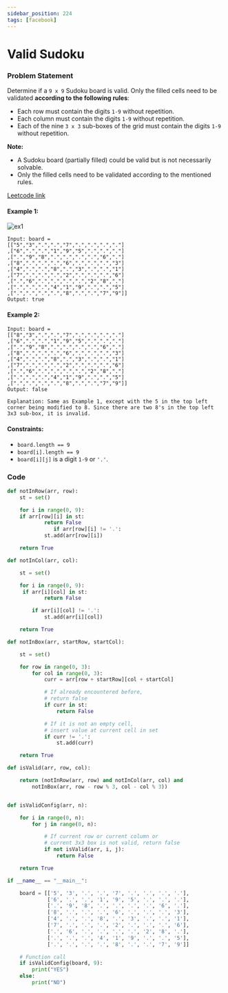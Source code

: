 ```yaml
---
sidebar_position: 224
tags: [facebook]
---
```


# Valid Sudoku

### Problem Statement

Determine if a `9 x 9` Sudoku board is valid. Only the filled cells need to be validated **according to the following rules**:

- Each row must contain the digits `1-9` without repetition.
- Each column must contain the digits `1-9` without repetition.
- Each of the nine `3 x 3` sub-boxes of the grid must contain the digits `1-9` without repetition.

**Note:**

- A Sudoku board (partially filled) could be valid but is not necessarily solvable.
- Only the filled cells need to be validated according to the mentioned rules.

[Leetcode link](https://leetcode.com/problems/valid-sudoku/)

#### Example 1:

![ex1](https://upload.wikimedia.org/wikipedia/commons/thumb/f/ff/Sudoku-by-L2G-20050714.svg/250px-Sudoku-by-L2G-20050714.svg.png)

```
Input: board =
[["5","3",".",".","7",".",".",".","."]
,["6",".",".","1","9","5",".",".","."]
,[".","9","8",".",".",".",".","6","."]
,["8",".",".",".","6",".",".",".","3"]
,["4",".",".","8",".","3",".",".","1"]
,["7",".",".",".","2",".",".",".","6"]
,[".","6",".",".",".",".","2","8","."]
,[".",".",".","4","1","9",".",".","5"]
,[".",".",".",".","8",".",".","7","9"]]
Output: true
```

#### Example 2:

```
Input: board =
[["8","3",".",".","7",".",".",".","."]
,["6",".",".","1","9","5",".",".","."]
,[".","9","8",".",".",".",".","6","."]
,["8",".",".",".","6",".",".",".","3"]
,["4",".",".","8",".","3",".",".","1"]
,["7",".",".",".","2",".",".",".","6"]
,[".","6",".",".",".",".","2","8","."]
,[".",".",".","4","1","9",".",".","5"]
,[".",".",".",".","8",".",".","7","9"]]
Output: false

Explanation: Same as Example 1, except with the 5 in the top left corner being modified to 8. Since there are two 8's in the top left 3x3 sub-box, it is invalid.
```

#### Constraints:

- `board.length == 9`
- `board[i].length == 9`
- `board[i][j]` is a digit `1-9` or `'.'`.

### Code

```python title="Python Code"
def notInRow(arr, row):
    st = set()

    for i in range(0, 9):
    if arr[row][i] in st:
            return False
               if arr[row][i] != '.':
            st.add(arr[row][i])

    return True

def notInCol(arr, col):

    st = set()

    for i in range(0, 9):
     if arr[i][col] in st:
            return False

        if arr[i][col] != '.':
            st.add(arr[i][col])

    return True

def notInBox(arr, startRow, startCol):

    st = set()

    for row in range(0, 3):
        for col in range(0, 3):
            curr = arr[row + startRow][col + startCol]

            # If already encountered before,
            # return false
            if curr in st:
                return False

            # If it is not an empty cell,
            # insert value at current cell in set
            if curr != '.':
                st.add(curr)

    return True

def isValid(arr, row, col):

    return (notInRow(arr, row) and notInCol(arr, col) and
        notInBox(arr, row - row % 3, col - col % 3))


def isValidConfig(arr, n):

    for i in range(0, n):
        for j in range(0, n):

            # If current row or current column or
            # current 3x3 box is not valid, return false
            if not isValid(arr, i, j):
                return False

    return True

if __name__ == "__main__":

    board = [['5', '3', '.', '.', '7', '.', '.', '.', '.'],
             ['6', '.', '.', '1', '9', '5', '.', '.', '.'],
             ['.', '9', '8', '.', '.', '.', '.', '6', '.'],
             ['8', '.', '.', '.', '6', '.', '.', '.', '3'],
             ['4', '.', '.', '8', '.', '3', '.', '.', '1'],
             ['7', '.', '.', '.', '2', '.', '.', '.', '6'],
             ['.', '6', '.', '.', '.', '.', '2', '8', '.'],
             ['.', '.', '.', '4', '1', '9', '.', '.', '5'],
             ['.', '.', '.', '.', '8', '.', '.', '7', '9']]

    # Function call
    if isValidConfig(board, 9):
        print("YES")
    else:
        print("NO")
```
